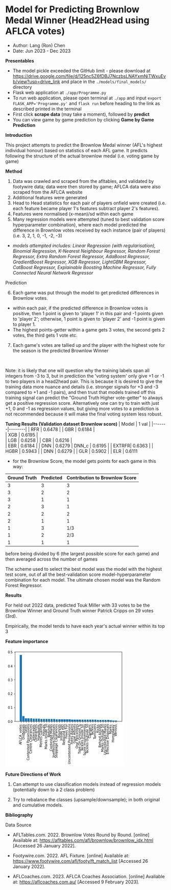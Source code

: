 # Model for Predicting Brownlow Medal Winner (Head2Head using AFLCA votes)
- Author: Lang (Ron) Chen
- Date: Jun 2023 - Dec 2023


**Presentables**
- The model pickle exceeded the GitHub limit - please download at https://drive.google.com/file/d/125nc5Z6fDBJ7NczbsLNAYxmNiTWxuEvb/view?usp=drive_link and place in the `./models/final_models/` directory
- Flask web application at `./app/Programme.py`
- To run web application, please open terminal at `./app` and input `export FLASK_APP='Programme.py'` and `flask run` before heading to the link as described printed in the terminal
- First click **scrape data** (may take a moment), followed by **predict**
- You can view game by game prediction by clicking **Game by Game Prediction**

**Introduction**

This project attempts to predict the Brownlow Medal winner (AFL's highest individual honour) based on statistics of each AFL game.
It predicts following the structure of the actual brownlow medal (i.e. voting game by game)

**Method**
1. Data was crawled and scraped from the afltables, and validated by footywire data; data were then stored by game; AFLCA data were also scraped from the AFLCA website
2. Additional features were generated
3. Head to Head statistics for each pair of players onfield were created (i.e. each feature became player 1's features subtract player 2's features).
4. Features were normalised (x-mean)/sd within each game
5. Many regression models were attempted (tuned to best validation score hyperparameter combination), where each model predicted the difference in Brownlow votes received by each instance (pair of players) (i.e. 3, 2, 1, 0, -1, -2, -3)

-  *models attempted includes: Linear Regression (with regularisation), Binomial Regression, K-Nearest Neighbour Regressor, Random Forest Regressor, Extra Random Forest Regressor, AdaBoost Regressor, GradientBoost Regressor, XGB Regressor, LightGBM Regressor, CatBoost Regressor, Explainable Boosting Machine Regressor, Fully Connected Neural Network Regressor*

Prediction

6. Each game was put through the model to get predicted differences in Brownlow votes.
- within each pair, if the predicted difference in Brownlow votes is positive, then 1 point is given to 'player 1' in this pair and -1 points given to 'player 2'; otherwise, 1 point is given to 'player 2' and -1 point is given to player 1.
- The highest points-getter within a game gets 3 votes, the second gets 2 votes, the third gets 1 vote etc.
7. Each game's votes are tallied up and the player with the highest vote for the season is the predicted Brownlow Winner
<br>

Note: it is likely that one will question why the training labels span all integers from -3 to 3, but in prediction the 'voting system' only give +1 or -1 to two players in a head2head pair. This is because it is desired to give the training data more nuance and details (i.e. stronger signals for +3 and -3 compared to +1 and -1 pairs), and then trust that models trained off this training signal can predict the "Ground Truth Higher vote-getter" to always get a positive regression score. Alternatively one can try to train with just +1, 0 and -1 as regression values, but giving more votes to a prediction is not recommended because it will make the final voting system less robust. 

**Tuning Results (Validation dataset Brownlow score)**
| Model | 1 val  | 
|-------|--------|
| RFR   | 0.6478 | 
| GBR   | 0.6184 |  
| XGB   | 0.6195 |  
| LGB   | 0.6258 | 
| CBR   | 0.6216 |  
| EBR   | 0.6184 |
| DNN   | 0.6279
| DNN_c | 0.6195 | 
| EXTRFR| 0.6363 | 
| HGBR  | 0.5943 | 
| DNN   | 0.6279 |
| GLR   | 0.5902 |
| ELR   | 0.6111

* for the Brownlow Score, the model gets points for each game in this way:

| Ground Truth | Predicted | Contribution to Brownlow Score |
|-------|--------| --------- |
| 3 | 3 | 3 |
| 3 | 2 | 2 |
| 3 | 1 | 1 |
| 2 | 3 | 1 |
| 2 | 2 | 2 |
| 2 | 1 | 1 |
| 1 | 3 | 1/3 |
| 1 | 2 | 2/3 |
| 1 | 1 | 1 |

before being divided by 6 (the largest possible score for each game) and then averaged across the number of games

The scheme used to select the best model was the model with the highest test score, out of all the best-validation score model-hyperparameter combination for each model. The ultimate chosen model was the Random Forest Regressor.

**Results**

For held out 2022 data, predicted Touk Miller with 33 votes to be the Brownlow Winner and Ground Truth winner Patrick Cripps on 29 votes (3rd). 

Empirically, the model tends to have each year's actual winner within its top 3


**Feature importance**

![Local Image](plots/model_importance.png)

**Future Directions of Work**
1. Can attempt to use classification models instead of regression models (potentially down to a 2 class problem)
   
2. Try to rebalance the classes (upsample/downsample); in both original and cumulative models.

**Bibliography**

Data Source

- AFLTables.com. 2022. Brownlow Votes Round by Round. [online] Available at: <https://afltables.com/afl/brownlow/brownlow_idx.html> [Accessed 26 January 2022].

- Footywire.com. 2022. AFL Fixture. [online] Available at: <https://www.footywire.com/afl/footy/ft_match_list> [Accessed 26 January 2022].

- AFLCoaches.com. 2023. AFLCA Coaches Association. [online] Avaliable at: <https://aflcoaches.com.au/> [Accessed 9 February 2023].
